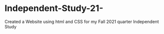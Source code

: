 # Independent-Study-21-
Created a Website using html and CSS for my Fall 2021 quarter Independent Study
